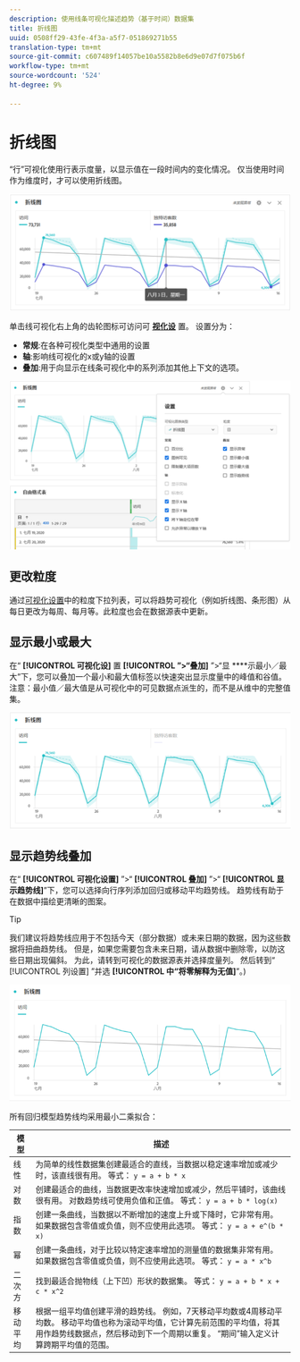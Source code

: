 ```yaml
---
description: 使用线条可视化描述趋势（基于时间）数据集
title: 折线图
uuid: 0508ff29-43fe-4f3a-a5f7-051869271b55
translation-type: tm+mt
source-git-commit: c607489f14057be10a5582b8e6d9e07d7f075b6f
workflow-type: tm+mt
source-wordcount: '524'
ht-degree: 9%

---
```



# 折线图

“行”可视化使用行表示度量，以显示值在一段时间内的变化情况。 仅当使用时间作为维度时，才可以使用折线图。

![线条可视化](assets/line-viz.png)

单击线可视化右上角的齿轮图标可访问可 [**视化设**](freeform-analysis-visualizations.md) 置。 设置分为：

* **常规**:在各种可视化类型中通用的设置
* **轴**:影响线可视化的x或y轴的设置
* **叠加**:用于向显示在线条可视化中的系列添加其他上下文的选项。

![“可视化图表”设置 ](assets/viz-settings-modal.png)

## 更改粒度

通过[可视化设置](freeform-analysis-visualizations.md)中的粒度下拉列表，可以将趋势可视化（例如折线图、条形图）从每日更改为每周、每月等。此粒度也会在数据源表中更新。

## 显示最小或最大

在“ **[!UICONTROL 可视化设]** 置 **[!UICONTROL ”>“叠加]** ”>“显 ****&#x200B;示最小／最大”下，您可以叠加一个最小和最大值标签以快速突出显示度量中的峰值和谷值。 注意：最小值／最大值是从可视化中的可见数据点派生的，而不是从维中的完整值集。

![显示最小／最大](assets/min-max-labels.png)

## 显示趋势线叠加

在“ **[!UICONTROL 可视化设置]** ”>“ **[!UICONTROL 叠加]** ”>“ **[!UICONTROL 显示趋势线]**”下，您可以选择向行序列添加回归或移动平均趋势线。 趋势线有助于在数据中描绘更清晰的图案。

>[!TIP]
>
>我们建议将趋势线应用于不包括今天（部分数据）或未来日期的数据，因为这些数据将扭曲趋势线。 但是，如果您需要包含未来日期，请从数据中删除零，以防这些日期出现偏斜。 为此，请转到可视化的数据源表并选择度量列。 然后转到“ [!UICONTROL 列设置] ”并选 **[!UICONTROL 中“将零解释为无值]**”。)

![线性趋势线](assets/show-linear-trendline.png)

所有回归模型趋势线均采用最小二乘拟合：

| 模型 | 描述 |
| --- | --- |
| 线性 | 为简单的线性数据集创建最适合的直线，当数据以稳定速率增加或减少时，该直线很有用。 等式： `y = a + b * x` |
| 对数 | 创建最适合的曲线，当数据更改率快速增加或减少，然后平铺时，该曲线很有用。 对数趋势线可使用负值和正值。 等式： `y = a + b * log(x)` |
| 指数 | 创建一条曲线，当数据以不断增加的速度上升或下降时，它非常有用。 如果数据包含零值或负值，则不应使用此选项。 等式： `y = a + e^(b * x)` |
| 幂 | 创建一条曲线，对于比较以特定速率增加的测量值的数据集非常有用。 如果数据包含零值或负值，则不应使用此选项。 等式： `y = a * x^b` |
| 二次方 | 找到最适合抛物线（上下凹）形状的数据集。 等式： `y = a + b * x + c * x^2` |
| 移动平均 | 根据一组平均值创建平滑的趋势线。 例如，7天移动平均数或4周移动平均数。 移动平均值也称为滚动平均值，它计算先前范围的平均值，将其用作趋势线数据点，然后移动到下一个周期以重复。 “期间”输入定义计算跨期平均值的范围。 |
